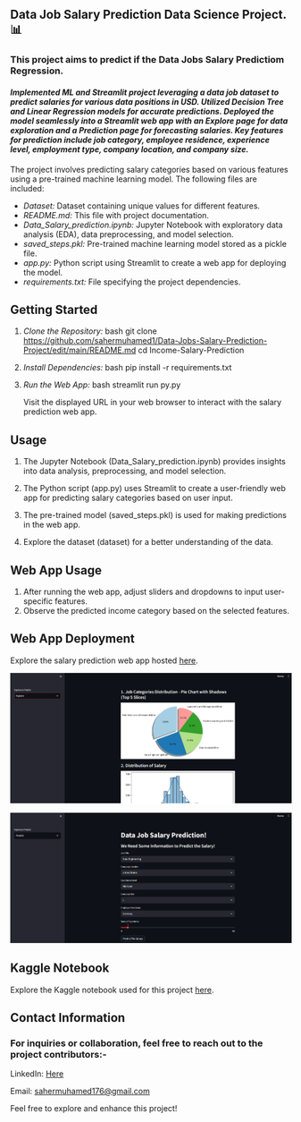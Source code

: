 ## Data Job Salary Prediction Data Science Project.📊


### This project aims to predict if the Data Jobs Salary Predictiom Regression.

#### *Implemented ML and Streamlit project leveraging a data job dataset to predict salaries for various data positions in USD. Utilized Decision Tree and Linear Regression models for accurate predictions. Deployed the model seamlessly into a Streamlit web app with an Explore page for data exploration and a Prediction page for forecasting salaries. Key features for prediction include job category, employee residence, experience level, employment type, company location, and company size.*


The project involves predicting salary categories based on various features using a pre-trained machine learning model. The following files are included:

- *Dataset:* Dataset containing unique values for different features.
- *README.md:* This file with project documentation.
- *Data_Salary_prediction.ipynb:* Jupyter Notebook with exploratory data analysis (EDA), data preprocessing, and model selection.
- *saved_steps.pkl:* Pre-trained machine learning model stored as a pickle file.
- *app.py:* Python script using Streamlit to create a web app for deploying the model.
- *requirements.txt:* File specifying the project dependencies.

## Getting Started

1. *Clone the Repository:*
   bash
   git clone https://github.com/sahermuhamed1/Data-Jobs-Salary-Prediction-Project/edit/main/README.md
   cd Income-Salary-Prediction
   

2. *Install Dependencies:*
   bash
   pip install -r requirements.txt
   

3. *Run the Web App:*
   bash
   streamlit run py.py
   

   Visit the displayed URL in your web browser to interact with the salary prediction web app.

## Usage

1. The Jupyter Notebook (Data_Salary_prediction.ipynb) provides insights into data analysis, preprocessing, and model selection.

2. The Python script (app.py) uses Streamlit to create a user-friendly web app for predicting salary categories based on user input.

3. The pre-trained model (saved_steps.pkl) is used for making predictions in the web app.

4. Explore the dataset (dataset) for a better understanding of the data.

## Web App Usage

1. After running the web app, adjust sliders and dropdowns to input user-specific features.
2. Observe the predicted income category based on the selected features.

## Web App Deployment

Explore the salary prediction web app hosted [here](https://ziadmostafa1-data-jobs-salary-prediction-project1-app-wyojqe.streamlit.app/). 

![Web App Explore](explore_page.png)

![Web App Pewdiction](prediction_page.png)

## Kaggle Notebook

Explore the Kaggle notebook used for this project [here](https://www.kaggle.com/code/nextmillionaire/data-jobs-salary-prediction-regression).

## Contact Information

### For inquiries or collaboration, feel free to reach out to the project contributors:-

LinkedIn: [Here](https://www.linkedin.com/in/sahermuhamed/)

Email: sahermuhamed176@gmail.com

Feel free to explore and enhance this project!
